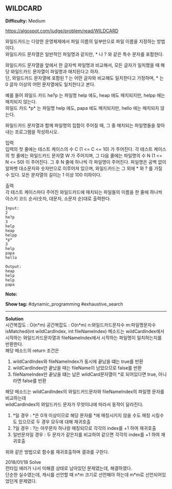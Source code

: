 ## WILDCARD

**Difficulty:** Medium

https://algospot.com/judge/problem/read/WILDCARD

와일드카드는 다양한 운영체제에서 파일 이름의 일부만으로 파일 이름을 지정하는 방법이다. <br/>
와일드카드 문자열은 일반적인 파일명과 같지만, * 나 ? 와 같은 특수 문자를 포함한다. <br/>

와일드카드 문자열을 앞에서 한 글자씩 파일명과 비교해서, 모든 글자가 일치했을 때 해당 와일드카드 문자열이 파일명과 매치된다고 하자. <br/>
단, 와일드카드 문자열에 포함된 ? 는 어떤 글자와 비교해도 일치한다고 가정하며, * 는 0 글자 이상의 어떤 문자열에도 일치한다고 본다.

예를 들어 와일드 카드 he?p 는 파일명 help 에도, heap 에도 매치되지만, helpp 에는 매치되지 않는다. <br/>
와일드 카드 \*p\* 는 파일명 help 에도, papa 에도 매치되지만, hello 에는 매치되지 않는다. <br/>

와일드카드 문자열과 함께 파일명의 집합이 주어질 때, 그 중 매치되는 파일명들을 찾아내는 프로그램을 작성하시오. <br/>

입력 <br/>
입력의 첫 줄에는 테스트 케이스의 수 C (1 <= C <= 10) 가 주어진다. 각 테스트 케이스의 첫 줄에는 와일드카드 문자열 W 가 주어지며, 그 다음 줄에는 파일명의 수 N (1 <= N <= 50) 이 주어진다. 그 후 N 줄에 하나씩 각 파일명이 주어진다. 파일명은 공백 없이 알파벳 대소문자와 숫자만으로 이루어져 있으며, 와일드카드는 그 외에 * 와 ? 를 가질 수 있다. 모든 문자열의 길이는 1 이상 100 이하이다.

출력 <br/>
각 테스트 케이스마다 주어진 와일드카드에 매치되는 파일들의 이름을 한 줄에 하나씩 아스키 코드 순서(숫자, 대문자, 소문자 순)대로 출력한다.	

```
Input:
2
he?p
3
help
heap
helpp
*p*
3
help
papa
hello

Output: 
heap
help
help
papa
```

**Note:**

**Show tag:** \#dynamic\_programming \#exhaustive\_search

------------------------------------

**Solution** <br/>
시간복잡도 : O(n\*m) 공간복잡도 : O(n\*m) n:와일드카드문자수 m:파일명문자수 <br/>
isMatched(int wildCardIndex, int fileNameIndex) 메소드는 wildCardIndex에서 시작하는 와일드카드문자열과 fileNameIndex에서 시작하는 파일명이 일치하는지를 반환한다. <br/>
해당 메소드의 return 조건은 <br/>
1. wildCardIndex와 fileNameIndex가 동시에 끝났을 떄는 true를 반환
2. wildCardIndex만 끝났을 때는 fileName이 남았으므로 false를 반환
3. fileNameIndex만 끝났을 떄는 남은 wildCard문자열이 *로 되어있다면 true, 아니라면 false를 반환

해당 메소드는 wildCardIndex의 와일드카드문자와 fileNameIndex의 파일명 문자를 비교하는데 <br/>
wildCardIndex의 와일드카드 문자가 무엇이냐에 따라서 동작이 달라진다. <br/>
1. \*일 경우 : \*은 0개 이상이므로 해당 문자를 \*에 매칭시키지 않을 수도 매칭 시킬수도 있으므로 두 경우 모두에 대해 재귀호출 
2. ?일 경우 : ?는 아무문자 하나랑 매칭되므로 각각의 index를 +1 하여 재귀호출
3. 일반문자일 경우 : 두 문자가 같은지를 비교하여 같으면 각각의 index를 +1 하여 재귀호출

위와 같은 방법으로 함수를 재귀호출하며 결과를 구한다. <br/>

2018/01/18 Solve <br/>
런타임 에러가 나서 미해결 상태로 남아있던 문제였는데, 해결하였다. <br/>
단순한 실수였는데, 캐시를 선언할 때 n\*m 크기로 선언해야 하는데 m\*m로 선언되어있었던게 문제였다. <br/>